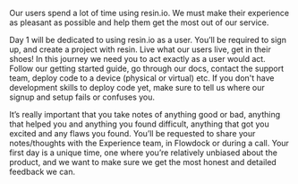 Our users spend a lot of time using resin.io. We must make their experience as pleasant as possible and help them get the most out of our service. 

Day 1 will be dedicated to using resin.io as a user. You’ll be required to sign up, and create a project with resin. Live what our users live, get in their shoes! In this journey we need you to act exactly as a user would act. Follow our getting started guide, go through our docs, contact the support team, deploy code to a device (physical or virtual) etc. If you don't have development skills to deploy code yet, make sure to tell us where our signup and setup fails or confuses you.

It’s really important that you take notes of anything good or bad, anything that helped you and anything you found difficult, anything that got you excited and any flaws you found. You’ll be requested to share your notes/thoughts with the Experience team, in Flowdock or during a call. Your first day is a unique time, one where you’re relatively unbiased about the product, and we want to make sure we get the most honest and detailed feedback we can.